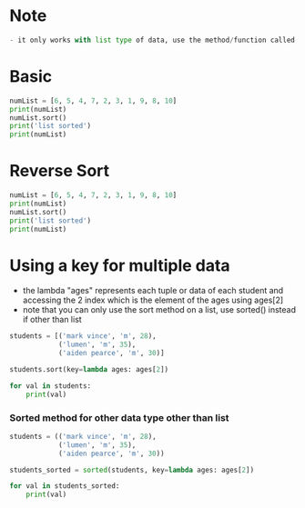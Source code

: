 
# Note
```python
- it only works with list type of data, use the method/function called "sorted" for all iterable
```



# Basic
```python
numList = [6, 5, 4, 7, 2, 3, 1, 9, 8, 10]
print(numList)
numList.sort()
print('list sorted')
print(numList)
```



# Reverse Sort
```python
numList = [6, 5, 4, 7, 2, 3, 1, 9, 8, 10]
print(numList)
numList.sort()
print('list sorted')
print(numList)
```



# Using a key for multiple data
- the lambda "ages" represents each tuple or data of each student and accessing the 2 index which is the element of the ages using ages[2]
- note that you can only use the sort method on a list, use sorted() instead if other than list 

```python
students = [('mark vince', 'm', 28),
            ('lumen', 'm', 35),
            ('aiden pearce', 'm', 30)]

students.sort(key=lambda ages: ages[2])

for val in students:
    print(val)
```


### Sorted method for other data type other than list
```python
students = (('mark vince', 'm', 28),
            ('lumen', 'm', 35),
            ('aiden pearce', 'm', 30))

students_sorted = sorted(students, key=lambda ages: ages[2])

for val in students_sorted:
    print(val)

```






















